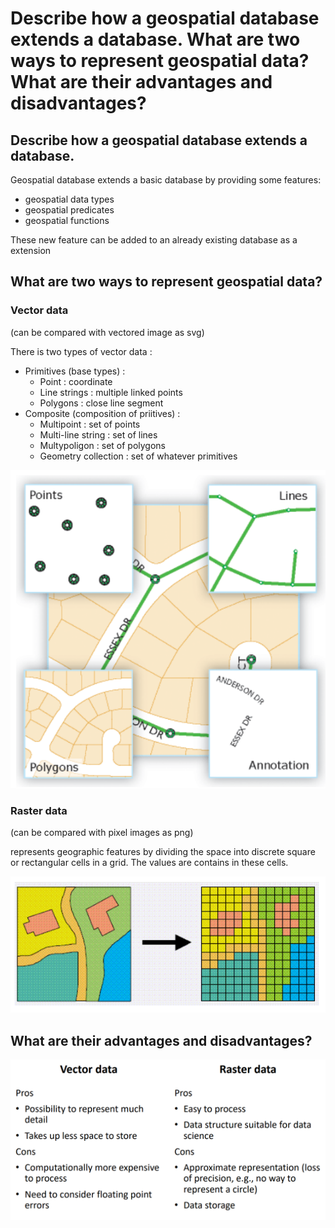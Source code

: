 # Describe how a geospatial database extends a database. What are two ways to represent geospatial data? What are their advantages and disadvantages?

## Describe how a geospatial database extends a database.

Geospatial database extends a basic database by providing some features:
- geospatial data types
- geospatial predicates
- geospatial functions

These new feature can be added to an already existing database as a extension

## What are two ways to represent geospatial data?

### Vector data

(can be compared with vectored image as svg)

There is two types of vector data :
- Primitives (base types) :
	- Point : coordinate
	- Line strings : multiple linked points
	- Polygons : close line segment
- Composite (composition of priitives) :
	- Multipoint : set of points
	- Multi-line string : set of lines
	- Multypoligon : set of polygons
	- Geometry collection : set of whatever primitives

![](attachments/Pasted%20image%2020240530102111.png)

### Raster data

(can be compared with pixel images as png)

represents geographic features by dividing the space into discrete square or rectangular cells in a grid. The values are contains in these cells.

![](attachments/Pasted%20image%2020240530102447.png)

## What are their advantages and disadvantages?

![](attachments/Pasted%20image%2020240530102511.png)